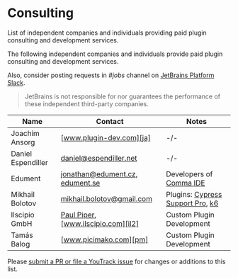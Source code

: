 <!-- Copyright 2000-2024 JetBrains s.r.o. and contributors. Use of this source code is governed by the Apache 2.0 license. -->

# Consulting

<link-summary>List of independent companies and individuals providing paid plugin consulting and development services.</link-summary>

The following independent companies and individuals provide paid plugin consulting and development services.

Also, consider posting requests in _#jobs_ channel on [JetBrains Platform Slack](https://plugins.jetbrains.com/slack).

> JetBrains is not responsible for nor guarantees the performance of these independent third-party companies.

| Name               | Contact                                                 | Notes                                                                        |
|--------------------|---------------------------------------------------------|------------------------------------------------------------------------------|
| Joachim Ansorg     | [www.plugin-dev.com][ja]                                | -/-                                                                          |
| Daniel Espendiller | [daniel@espendiller.net][de]                            | -/-                                                                          |
| Edument            | [jonathan@edument.cz][ed], [edument.se][ed2]            | Developers of [Comma IDE][ed3]                                               |
| Mikhail Bolotov    | [mikhail.bolotov@gmail.com][mb]                         | Plugins: [Cypress Support Pro][cspro], [k6]                                  |
| Ilscipio GmbH      | [Paul Piper][il], [www.ilscipio.com][il2]               | Custom Plugin Development                                                    |
| Tamás Balog        | [www.picimako.com][pm]                                  | Custom Plugin Development                                                    |

[ja]: https://www.plugin-dev.com
[de]: mailto:daniel@espendiller.net
[ed]: mailto:jonathan@edument.cz
[ed2]: https://www.edument.se/en/page/intellij-platform-development
[ed3]: https://commaide.com
[cspro]: https://plugins.jetbrains.com/plugin/13987-cypress-support-pro
[k6]: https://plugins.jetbrains.com/plugin/16141-k6
[mb]: https://plugins.jetbrains.com/organization/mbolotov
[il]: mailto:info@ilscipio.com
[il2]: https://www.ilscipio.com
[pm]: https://www.picimako.com
[bn]: mailto:beansoft@126.com
[bn2]: https://plugins.jetbrains.com/organizations/BeanSoft
[rnc]: https://plugins.jetbrains.com/plugin/9564-react-native-console

Please [submit a PR or file a YouTrack issue](getting_help.topic) for changes or additions to this list.
